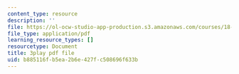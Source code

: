 ```yaml
---
content_type: resource
description: ''
file: https://ol-ocw-studio-app-production.s3.amazonaws.com/courses/18-01sc-single-variable-calculus-fall-2010/b885116fb5ea2b6e427fc508696f633b_CXKoCMVqM9s.pdf
file_type: application/pdf
learning_resource_types: []
resourcetype: Document
title: 3play pdf file
uid: b885116f-b5ea-2b6e-427f-c508696f633b
---
```

